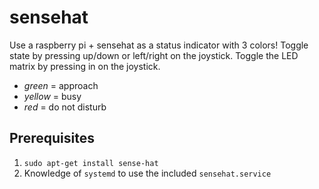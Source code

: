 # sensehat

Use a raspberry pi + sensehat as a status indicator with 3 colors! Toggle state by pressing up/down or left/right on the joystick. Toggle the LED matrix by pressing in on the joystick.

- *green* = approach
- *yellow* = busy
- *red* = do not disturb

## Prerequisites
1. `sudo apt-get install sense-hat`
2. Knowledge of `systemd` to use the included `sensehat.service`
